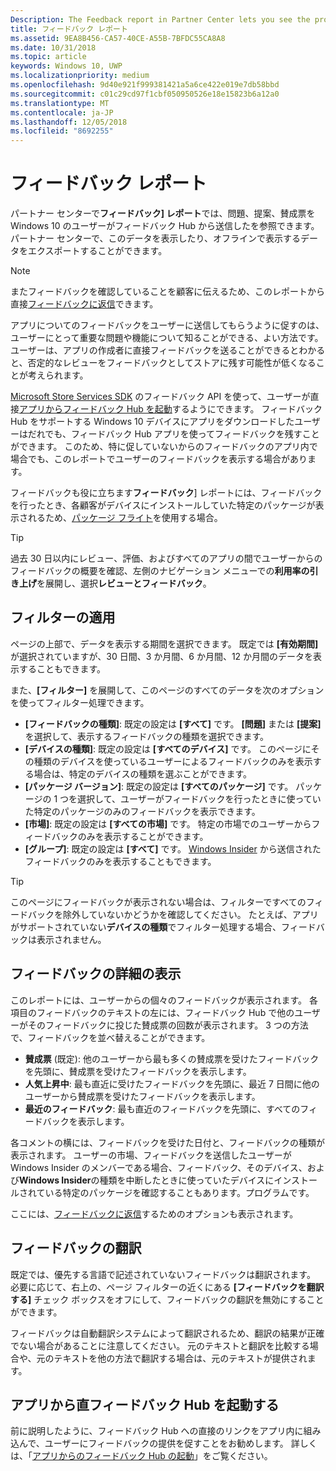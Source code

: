 ```yaml
---
Description: The Feedback report in Partner Center lets you see the problems, suggestions, and upvotes that your Windows 10 customers have submitted through Feedback Hub.
title: フィードバック レポート
ms.assetid: 9EA8B456-CA57-40CE-A55B-7BFDC55CA8A8
ms.date: 10/31/2018
ms.topic: article
keywords: Windows 10, UWP
ms.localizationpriority: medium
ms.openlocfilehash: 9d40e921f999381421a5a6ce422e019e7db58bbd
ms.sourcegitcommit: c01c29cd97f1cbf050950526e18e15823b6a12a0
ms.translationtype: MT
ms.contentlocale: ja-JP
ms.lasthandoff: 12/05/2018
ms.locfileid: "8692255"
---
```

# <a name="feedback-report"></a>フィードバック レポート

パートナー センターで**フィードバック] レポート**では、問題、提案、賛成票を Windows 10 のユーザーがフィードバック Hub から送信したを参照できます。 パートナー センターで、このデータを表示したり、オフラインで表示するデータをエクスポートすることができます。

> [!NOTE]
> またフィードバックを確認していることを顧客に伝えるため、このレポートから直接[フィードバックに返信](respond-to-customer-feedback.md)できます。

アプリについてのフィードバックをユーザーに送信してもらうように促すのは、ユーザーにとって重要な問題や機能について知ることができる、よい方法です。 ユーザーは、アプリの作成者に直接フィードバックを送ることができるとわかると、否定的なレビューをフィードバックとしてストアに残す可能性が低くなることが考えられます。

[Microsoft Store Services SDK](http://aka.ms/store-em-sdk) のフィードバック API を使って、ユーザーが直接[アプリからフィードバック Hub を起動](../monetize/launch-feedback-hub-from-your-app.md)するようにできます。 フィードバック Hub をサポートする Windows 10 デバイスにアプリをダウンロードしたユーザーはだれでも、フィードバック Hub アプリを使ってフィードバックを残すことができます。 このため、特に促していないからのフィードバックのアプリ内で場合でも、このレポートでユーザーのフィードバックを表示する場合があります。

フィードバックも役に立ちます**フィードバック**] レポートには、フィードバックを行ったとき、各顧客がデバイスにインストールしていた特定のパッケージが表示されるため、[パッケージ フライト](package-flights.md)を使用する場合。

> [!TIP]
> 過去 30 日以内にレビュー、評価、およびすべてのアプリの間でユーザーからのフィードバックの概要を確認、左側のナビゲーション メニューでの**利用率の引き上げ**を展開し、選択**レビューとフィードバック**。 


## <a name="apply-filters"></a>フィルターの適用

ページの上部で、データを表示する期間を選択できます。 既定では **[有効期間]** が選択されていますが、30 日間、3 か月間、6 か月間、12 か月間のデータを表示することもできます。

また、**[フィルター]** を展開して、このページのすべてのデータを次のオプションを使ってフィルター処理できます。

- **[フィードバックの種類]**: 既定の設定は **[すべて]** です。 **[問題]** または **[提案]** を選択して、表示するフィードバックの種類を選択できます。
- **[デバイスの種類]**: 既定の設定は **[すべてのデバイス]** です。 このページにその種類のデバイスを使っているユーザーによるフィードバックのみを表示する場合は、特定のデバイスの種類を選ぶことができます。
- **[パッケージ バージョン]**: 既定の設定は **[すべてのパッケージ]** です。 パッケージの 1 つを選択して、ユーザーがフィードバックを行ったときに使っていた特定のパッケージのみのフィードバックを表示できます。
- **[市場]**: 既定の設定は **[すべての市場]** です。 特定の市場でのユーザーからフィードバックのみを表示することができます。
- **[グループ]**: 既定の設定は **[すべて]** です。 [Windows Insider](http://insider.windows.com) から送信されたフィードバックのみを表示することもできます。

> [!TIP]
> このページにフィードバックが表示されない場合は、フィルターですべてのフィードバックを除外していないかどうかを確認してください。 たとえば、アプリがサポートされていない**デバイスの種類**でフィルター処理する場合、フィードバックは表示されません。


## <a name="viewing-feedback-details"></a>フィードバックの詳細の表示

このレポートには、ユーザーからの個々のフィードバックが表示されます。 各項目のフィードバックのテキストの左には、フィードバック Hub で他のユーザーがそのフィードバックに投じた賛成票の回数が表示されます。 3 つの方法で、フィードバックを並べ替えることができます。

- **賛成票** (既定): 他のユーザーから最も多くの賛成票を受けたフィードバックを先頭に、賛成票を受けたフィードバックを表示します。
- **人気上昇中**: 最も直近に受けたフィードバックを先頭に、最近 7 日間に他のユーザーから賛成票を受けたフィードバックを表示します。
- **最近のフィードバック**: 最も直近のフィードバックを先頭に、すべてのフィードバックを表示します。

各コメントの横には、フィードバックを受けた日付と、フィードバックの種類が表示されます。 ユーザーの市場、フィードバックを送信したユーザーが Windows Insider のメンバーである場合、フィードバック、そのデバイス、および**Windows Insider**の種類を中断したときに使っていたデバイスにインストールされている特定のパッケージを確認することもあります。プログラムです。

ここには、[フィードバックに返信](respond-to-customer-feedback.md)するためのオプションも表示されます。


## <a name="translating-feedback"></a>フィードバックの翻訳

既定では、優先する言語で記述されていないフィードバックは翻訳されます。 必要に応じて、右上の、ページ フィルターの近くにある **[フィードバックを翻訳する]** チェック ボックスをオフにして、フィードバックの翻訳を無効にすることができます。

フィードバックは自動翻訳システムによって翻訳されるため、翻訳の結果が正確でない場合があることに注意してください。 元のテキストと翻訳を比較する場合や、元のテキストを他の方法で翻訳する場合は、元のテキストが提供されます。


## <a name="launching-feedback-hub-directly-from-your-app"></a>アプリから直フィードバック Hub を起動する

前に説明したように、フィードバック Hub への直接のリンクをアプリ内に組み込んで、ユーザーにフィードバックの提供を促すことをお勧めします。 詳しくは、「[アプリからのフィードバック Hub の起動](../monetize/launch-feedback-hub-from-your-app.md)」をご覧ください。
